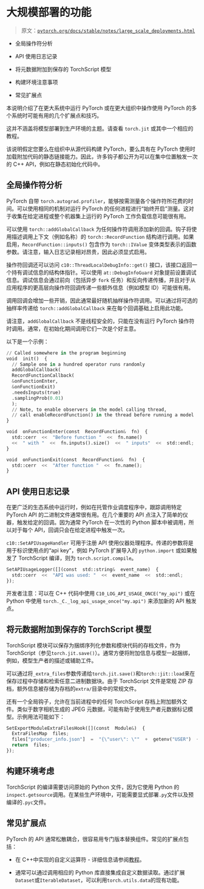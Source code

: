# 大规模部署的功能

> 原文：[`pytorch.org/docs/stable/notes/large_scale_deployments.html`](https://pytorch.org/docs/stable/notes/large_scale_deployments.html)

+   全局操作符分析

+   API 使用日志记录

+   将元数据附加到保存的 TorchScript 模型

+   构建环境注意事项

+   常见扩展点

本说明介绍了在更大系统中运行 PyTorch 或在更大组织中操作使用 PyTorch 的多个系统时可能有用的几个扩展点和技巧。

这并不涵盖将模型部署到生产环境的主题。请查看 `torch.jit` 或其中一个相应的教程。

该说明假定您要么在组织中从源代码构建 PyTorch，要么具有在 PyTorch 使用时加载附加代码的静态链接能力。因此，许多钩子都公开为可以在集中位置触发一次的 C++ API，例如在静态初始化代码中。

## 全局操作符分析[](#fleet-wide-operator-profiling "跳转到此标题")

PyTorch 自带 `torch.autograd.profiler`，能够按需测量各个操作符所花费的时间。可以使用相同的机制对运行 PyTorch 的任何进程进行“始终开启”测量。这对于收集在给定进程或整个机器集上运行的 PyTorch 工作负载信息可能很有用。

可以使用 `torch::addGlobalCallback` 为任何操作符调用添加新的回调。钩子将使用描述调用上下文（例如名称）的 `torch::RecordFunction` 结构进行调用。如果启用，`RecordFunction::inputs()` 包含作为 `torch::IValue` 变体类型表示的函数参数。请注意，输入日志记录相对昂贵，因此必须显式启用。

操作符回调还可以访问 `c10::ThreadLocalDebugInfo::get()` 接口，该接口返回一个持有调试信息的结构体指针。可以使用 `at::DebugInfoGuard` 对象提前设置调试信息。调试信息会通过前向（包括异步 `fork` 任务）和反向传递传播，并且对于从应用程序的更高层向操作符回调传递一些额外信息（例如模型 ID）可能很有用。

调用回调会增加一些开销，因此通常最好随机抽样操作符调用。可以通过将可选的抽样率传递给 `torch::addGlobalCallback` 来在每个回调基础上启用此功能。

请注意，`addGlobalCallback` 不是线程安全的，只能在没有运行 PyTorch 操作符时调用。通常，在初始化期间调用它们一次是个好主意。

以下是一个示例：

```py
// Called somewhere in the program beginning
void  init()  {
  // Sample one in a hundred operator runs randomly
  addGlobalCallback(
  RecordFunctionCallback(
  &onFunctionEnter,
  &onFunctionExit)
  .needsInputs(true)
  .samplingProb(0.01)
  );
  // Note, to enable observers in the model calling thread,
  // call enableRecordFunction() in the thread before running a model
}

void  onFunctionEnter(const  RecordFunction&  fn)  {
  std::cerr  <<  "Before function "  <<  fn.name()
  <<  " with "  <<  fn.inputs().size()  <<  " inputs"  <<  std::endl;
}

void  onFunctionExit(const  RecordFunction&  fn)  {
  std::cerr  <<  "After function "  <<  fn.name();
} 
```

## API 使用日志记录

在更广泛的生态系统中运行时，例如在托管作业调度程序中，跟踪调用特定 PyTorch API 的二进制文件通常很有用。在几个重要的 API 点注入了简单的仪器，触发给定的回调。因为通常 PyTorch 在一次性的 Python 脚本中被调用，所以对于每个 API，回调只会在给定进程中触发一次。

`c10::SetAPIUsageHandler` 可用于注册 API 使用仪器处理程序。传递的参数将是用于标识使用点的“api key”，例如 PyTorch 扩展导入的 `python.import` 或如果触发了 TorchScript 编译，则为 `torch.script.compile`。 

```py
SetAPIUsageLogger([](const  std::string&  event_name)  {
  std::cerr  <<  "API was used: "  <<  event_name  <<  std::endl;
}); 
```

开发者注意：可以在 C++ 代码中使用 `C10_LOG_API_USAGE_ONCE("my_api")` 或在 Python 中使用 `torch._C._log_api_usage_once("my.api")` 来添加新的 API 触发点。

## 将元数据附加到保存的 TorchScript 模型[](#attaching-metadata-to-saved-torchscript-models "跳转到此标题")

TorchScript 模块可以保存为捆绑序列化参数和模块代码的存档文件，作为 TorchScript（参见`torch.jit.save()`）。通常方便将附加信息与模型一起捆绑，例如，模型生产者的描述或辅助工件。

可以通过将`_extra_files`参数传递给`torch.jit.save()`和`torch::jit::load`来在保存过程中存储和检索任意二进制数据块。由于 TorchScript 文件是常规 ZIP 存档，额外信息被存储为存档的`extra/`目录中的常规文件。

还有一个全局钩子，允许在当前进程中的任何 TorchScript 存档上附加额外文件。类似于数字相机生成的 JPEG 元数据，可能有助于使用生产者元数据标记模型。示例用法可能如下：

```py
SetExportModuleExtraFilesHook([](const  Module&)  {
  ExtraFilesMap  files;
  files["producer_info.json"]  =  "{\"user\": \""  +  getenv("USER")  +  "\"}";
  return  files;
}); 
```

## 构建环境考虑[](#build-environment-considerations "跳转到此标题")

TorchScript 的编译需要访问原始的 Python 文件，因为它使用 Python 的`inspect.getsource`调用。在某些生产环境中，可能需要显式部署`.py`文件以及预编译的`.pyc`文件。

## 常见扩展点[](#common-extension-points "跳转到此标题")

PyTorch 的 API 通常松散耦合，很容易用专门版本替换组件。常见的扩展点包括：

+   在 C++中实现的自定义运算符 - 详细信息请参阅[教程](https://pytorch.org/tutorials/advanced/cpp_extension.html)。

+   通常可以通过调用相应的 Python 库直接集成自定义数据读取。通过扩展`Dataset`或`IterableDataset`，可以利用`torch.utils.data`的现有功能。
